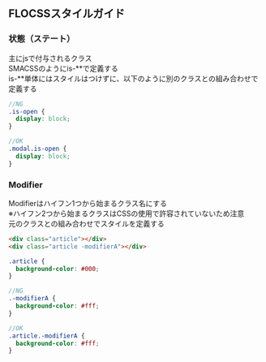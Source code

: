 ## FLOCSSスタイルガイド

### 状態（ステート）
主にjsで付与されるクラス  
SMACSSのようにis-**で定義する  
is-**単体にはスタイルはつけずに、以下のように別のクラスとの組み合わせで定義する

```scss
//NG
.is-open {
  display: block;
}

//OK
.modal.is-open {
  display: block;
}
```

### Modifier
Modifierはハイフン1つから始まるクラス名にする  
※ハイフン2つから始まるクラスはCSSの使用で許容されていないため注意  
元のクラスとの組み合わせでスタイルを定義する
```html
<div class="article"></div>
<div class="article -modifierA"></div>
```
```scss
.article {
  background-color: #000;
}

//NG
.-modifierA {
  background-color: #fff;
}

//OK
.article.-modifierA {
  background-color: #fff;
}
```

